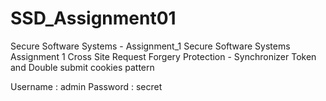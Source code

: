 # SSD_Assignment01

Secure Software Systems - Assignment_1
Secure Software Systems 
Assignment 1
Cross Site Request Forgery Protection - Synchronizer Token and Double submit cookies pattern

Username : admin
Password : secret

